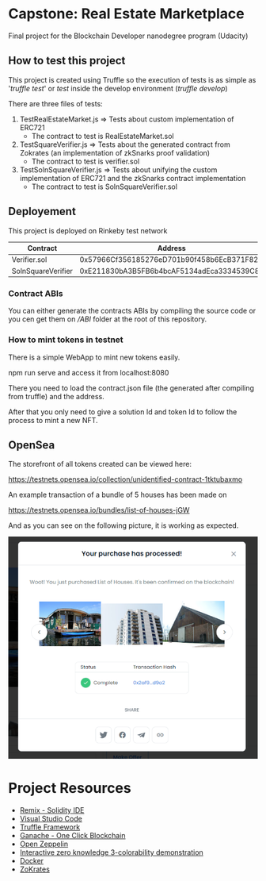 # Capstone: Real Estate Marketplace

Final project for the Blockchain Developer nanodegree program (Udacity) 

## How to test this project

This project is created using Truffle so the execution of tests is as simple as
'_truffle test_' or _test_ inside the develop environment (_truffle develop_)

There are three files of tests:
1. TestRealEstateMarket.js => Tests about custom implementation of ERC721
    - The contract to test is RealEstateMarket.sol
2. TestSquareVerifier.js => Tests about the generated contract from Zokrates (an implementation of zkSnarks proof validation)
    - The contract to test is verifier.sol
3. TestSolnSquareVerifier.js => Tests about unifying the custom implementation of ERC721 and the zkSnarks contract implementation
    - The contract to test is SolnSquareVerifier.sol

## Deployement

This project is deployed on Rinkeby test network

| Contract | Address |
|----------|---------|
| Verifier.sol |  0x57966Cf356185276eD701b90f458b6EcB371F825
| SolnSquareVerifier | 0xE211830bA3B5FB6b4bcAF5134adEca3334539C81

### Contract ABIs

You can either generate the contracts ABIs by compiling the source code or you cen get them on */ABI* folder at the root of this repository.  

### How to mint tokens in testnet

There is a simple WebApp to mint new tokens easily. 

npm run serve and access it from localhost:8080

There you need to load the contract.json file (the generated after compiling from truffle) and the address.

After that you only need to give a solution Id and token Id to follow the process to mint a new NFT.

## OpenSea

The storefront of all tokens created can be viewed here:

https://testnets.opensea.io/collection/unidentified-contract-1tktubaxmo

An example transaction of a bundle of 5 houses has been made on  

https://testnets.opensea.io/bundles/list-of-houses-jGW

And as you can see on the following picture, it is working as expected.


![alt text](readmeAssets/boughtCollection.png)


# Project Resources

* [Remix - Solidity IDE](https://remix.ethereum.org/)
* [Visual Studio Code](https://code.visualstudio.com/)
* [Truffle Framework](https://truffleframework.com/)
* [Ganache - One Click Blockchain](https://truffleframework.com/ganache)
* [Open Zeppelin ](https://openzeppelin.org/)
* [Interactive zero knowledge 3-colorability demonstration](http://web.mit.edu/~ezyang/Public/graph/svg.html)
* [Docker](https://docs.docker.com/install/)
* [ZoKrates](https://github.com/Zokrates/ZoKrates)
